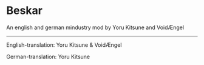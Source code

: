 # Beskar

An english and german mindustry mod by Yoru Kitsune and VoidÆngel

---

English-translation: Yoru Kitsune & VoidÆngel

German-translation: Yoru Kitsune
